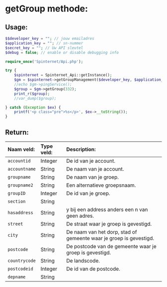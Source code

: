 getGroup methode:
============================

## Usage:

```php
$$developer_key = ""; // jouw emailadres
$application_key = ""; // sn-nummer  
$secret_key = ""; // Uw API sleutel
$debug = false; // enable or disable debugging info

require_once('Spinternet/Api.php');

try {
    $spinternet = Spinternet_Api::getInstance();
    $gm = $spinternet->getGroupManagement($developer_key, $application_key, $secret_key, $debug);
    //echo $gm->pingService();
    $group = $gm->getGroup(332);
    print_r($group);
    //var_dump($group);

} catch (Exception $ex) {
    printf('<p class="pre">%s</p>', $ex->__toString());
}
```
## Return:

| Naam veld:             | Type veld:         | Description:                                                       |
| :--------------------- | :----------------- | :----------------------------------------------------------------- |
| `accountid`            | Integer            | De id van je account.                                              |
| `accountname`          | String             | De naam van je account.                                            |
| `groupname`            | String             | De naam van je groep.                                              |
| `groupname2`           | String             | Een alternatieve groepsnaam.                                       |
| `groupID`              | Integer            | De id van je groep.                                                |
| `section`              | String             | 
| `hasaddress`           | String             | y bij een address  anders een n van geen adres.                    |
| `street`               | String             | De straat waar je groep is gevestigd.                              |
| `city`                 | String             | De naam van het dorp, stad of gemeente waar je groep is gevestigd. |
| `postcode`             | String             | De postcode van de gemeente waar je groep is gevestigd.            |
| `countrycode`          | String             | De landscode.                                                      |
| `postcodeid`           | Integer            | De id van de postcode.                                             |
| `depname`              | String             |
